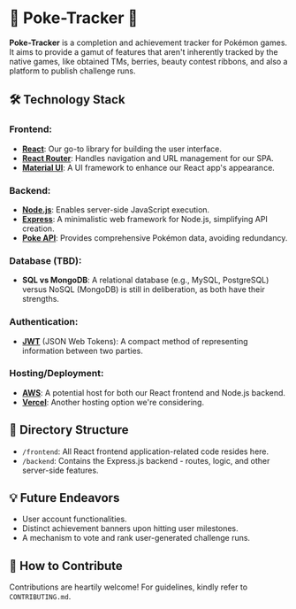 # 🌟 Poke-Tracker 🌟

**Poke-Tracker** is a completion and achievement tracker for Pokémon games. It aims to provide a gamut of features that aren't inherently tracked by the native games, like obtained TMs, berries, beauty contest ribbons, and also a platform to publish challenge runs.

## 🛠️ Technology Stack

### Frontend:
- **[React](https://reactjs.org/)**: Our go-to library for building the user interface.
- **[React Router](https://reactrouter.com/)**: Handles navigation and URL management for our SPA.
- **[Material UI](https://material-ui.com/)**: A UI framework to enhance our React app's appearance.

### Backend:
- **[Node.js](https://nodejs.org/)**: Enables server-side JavaScript execution.
- **[Express](https://expressjs.com/)**: A minimalistic web framework for Node.js, simplifying API creation.
- **[Poke API](https://pokeapi.co/)**: Provides comprehensive Pokémon data, avoiding redundancy.

### Database (TBD):
- **SQL vs MongoDB**: A relational database (e.g., MySQL, PostgreSQL) versus NoSQL (MongoDB) is still in deliberation, as both have their strengths.

### Authentication:
- **[JWT](https://jwt.io/)** (JSON Web Tokens): A compact method of representing information between two parties.

### Hosting/Deployment:
- **[AWS](https://aws.amazon.com/)**: A potential host for both our React frontend and Node.js backend.
- **[Vercel](https://vercel.com/)**: Another hosting option we're considering.

## 📂 Directory Structure
- `/frontend`: All React frontend application-related code resides here.
- `/backend`: Contains the Express.js backend - routes, logic, and other server-side features.

## 💡 Future Endeavors
- User account functionalities.
- Distinct achievement banners upon hitting user milestones.
- A mechanism to vote and rank user-generated challenge runs.

## 🤝 How to Contribute
Contributions are heartily welcome! For guidelines, kindly refer to `CONTRIBUTING.md`.
